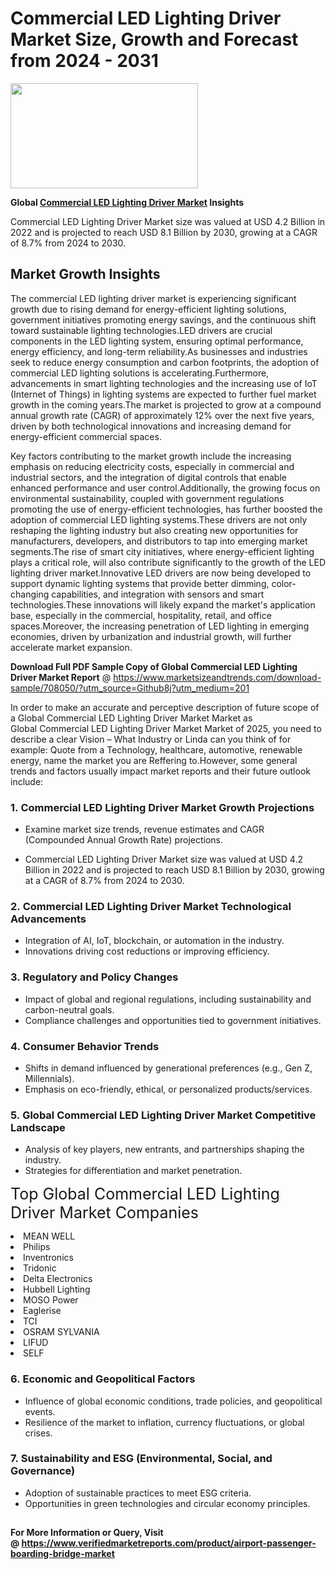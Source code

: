 <H1>Commercial LED Lighting Driver Market Size, Growth and Forecast from 2024 - 2031</H1><img class="aligncenter size-medium wp-image-584254" src="https://thirdeyenews.in/wp-content/uploads/2024/09/Global-Market-Research-300x168.jpeg" alt="" width="300" height="168" /><p><strong>Global&nbsp;<a href="https://www.marketsizeandtrends.com/download-sample/708050/?utm_source=Github8j?utm_medium=201">Commercial LED Lighting Driver Market</a> Insights</strong></p><p>Commercial LED Lighting Driver Market size was valued at USD 4.2 Billion in 2022 and is projected to reach USD 8.1 Billion by 2030, growing at a CAGR of 8.7% from 2024 to 2030.</p><p><h2>Market Growth Insights</h2> <p>The commercial LED lighting driver market is experiencing significant growth due to rising demand for energy-efficient lighting solutions, government initiatives promoting energy savings, and the continuous shift toward sustainable lighting technologies.LED drivers are crucial components in the LED lighting system, ensuring optimal performance, energy efficiency, and long-term reliability.As businesses and industries seek to reduce energy consumption and carbon footprints, the adoption of commercial LED lighting solutions is accelerating.Furthermore, advancements in smart lighting technologies and the increasing use of IoT (Internet of Things) in lighting systems are expected to further fuel market growth in the coming years.The market is projected to grow at a compound annual growth rate (CAGR) of approximately 12% over the next five years, driven by both technological innovations and increasing demand for energy-efficient commercial spaces.</p> <p>Key factors contributing to the market growth include the increasing emphasis on reducing electricity costs, especially in commercial and industrial sectors, and the integration of digital controls that enable enhanced performance and user control.Additionally, the growing focus on environmental sustainability, coupled with government regulations promoting the use of energy-efficient technologies, has further boosted the adoption of commercial LED lighting systems.These drivers are not only reshaping the lighting industry but also creating new opportunities for manufacturers, developers, and distributors to tap into emerging market segments.The rise of smart city initiatives, where energy-efficient lighting plays a critical role, will also contribute significantly to the growth of the LED lighting driver market.Innovative LED drivers are now being developed to support dynamic lighting systems that provide better dimming, color-changing capabilities, and integration with sensors and smart technologies.These innovations will likely expand the market's application base, especially in the commercial, hospitality, retail, and office spaces.Moreover, the increasing penetration of LED lighting in emerging economies, driven by urbanization and industrial growth, will further accelerate market expansion.<p><span class=""><strong>Download Full PDF Sample Copy of Global Commercial LED Lighting Driver Market Report</strong> @ <a href="https://www.marketsizeandtrends.com/download-sample/708050/?utm_source=Github8j?utm_medium=201" target="_blank">https://www.marketsizeandtrends.com/download-sample/708050/?utm_source=Github8j?utm_medium=201</a></span></p><p>In order to make an accurate and perceptive description of future scope of a Global&nbsp;Commercial LED Lighting Driver Market Market as Global&nbsp;Commercial LED Lighting Driver Market Market of 2025, you need to describe a clear Vision &ndash; What Industry or Linda can you think of for example: Quote from a Technology, healthcare, automotive, renewable energy, name the market you are Reffering to.However, some general trends and factors usually impact market reports and their future outlook include:</p><h3>1.&nbsp;<strong>Commercial LED Lighting Driver Market Growth Projections</strong></h3><ul><li>Examine market size trends, revenue estimates and CAGR (Compounded Annual Growth Rate) projections.</li><li><p>Commercial LED Lighting Driver Market size was valued at USD 4.2 Billion in 2022 and is projected to reach USD 8.1 Billion by 2030, growing at a CAGR of 8.7% from 2024 to 2030.</p></li></ul><h3>2.&nbsp;<strong>Commercial LED Lighting Driver Market Technological Advancements</strong></h3><ul><li>Integration of AI, IoT, blockchain, or automation in the industry.</li><li>Innovations driving cost reductions or improving efficiency.</li></ul><h3>3.&nbsp;<strong>Regulatory and Policy Changes</strong></h3><ul><li>Impact of global and regional regulations, including sustainability and carbon-neutral goals.</li><li>Compliance challenges and opportunities tied to government initiatives.</li></ul><h3>4.&nbsp;<strong>Consumer Behavior Trends</strong></h3><ul><li>Shifts in demand influenced by generational preferences (e.g., Gen Z, Millennials).</li><li>Emphasis on eco-friendly, ethical, or personalized products/services.</li></ul><h3>5.&nbsp;<strong>Global Commercial LED Lighting Driver Market Competitive Landscape</strong></h3><ul><li>Analysis of key players, new entrants, and partnerships shaping the industry.</li><li>Strategies for differentiation and market penetration.</li></ul><p data-pm-slice="1 1 []"><span style="color: inherit; font-family: inherit; font-size: 25px;">Top Global Commercial LED Lighting Driver Market Companies</span></p><div class="" data-test-id=""><p><li>MEAN WELL</li><li> Philips</li><li> Inventronics</li><li> Tridonic</li><li> Delta Electronics</li><li> Hubbell Lighting</li><li> MOSO Power</li><li> Eaglerise</li><li> TCI</li><li> OSRAM SYLVANIA</li><li> LIFUD</li><li> SELF</li></p></div><h3>6.&nbsp;<strong>Economic and Geopolitical Factors</strong></h3><ul><li>Influence of global economic conditions, trade policies, and geopolitical events.</li><li>Resilience of the market to inflation, currency fluctuations, or global crises.</li></ul><h3>7.&nbsp;<strong>Sustainability and ESG (Environmental, Social, and Governance)</strong></h3><ul><li>Adoption of sustainable practices to meet ESG criteria.</li><li>Opportunities in green technologies and circular economy principles.</li></ul><h2><strong style="font-size: 14px;">For More Information or Query, Visit @&nbsp;</strong><a style="background-color: #ffffff; font-size: 14px;" href="https://www.marketsizeandtrends.com/report/commercial-led-lighting-driver-market/" target="_blank">https://www.verifiedmarketreports.com/product/airport-passenger-boarding-bridge-market</a></h2>
